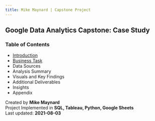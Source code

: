 ```yaml
---
title: Mike Maynard | Capstone Project
---
```

## Google Data Analytics Capstone:  Case Study

### Table of Contents

* [Introduction](intro.html)
* [Business Task](task.html)
* Data Sources
* Analysis Summary
* Visuals and Key Findings
* Additional Deliverables
* Insights
* Appendix



Created by **Mike Maynard**<BR>
Project Implemented in **SQL, Tableau, Python, Google Sheets**<BR>
Last updated:  **2021-08-03**
